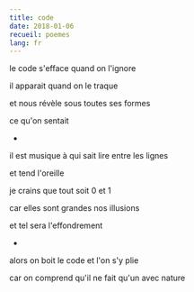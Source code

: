 ```yaml
---
title: code
date: 2018-01-06
recueil: poemes
lang: fr
---
```


le code s'efface
quand on l'ignore

il apparait
quand on le traque

et nous révèle
sous toutes ses formes

ce qu'on sentait

*

il est musique
à qui sait lire
entre les lignes

et tend l'oreille

je crains que tout
soit 0 et 1

car elles sont grandes
nos illusions

et tel sera
l'effondrement

*

alors on boit le code
et l'on s'y plie

car on comprend qu'il ne fait qu'un
avec nature
